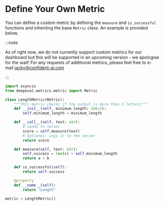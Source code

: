 # Define Your Own Metric

You can define a custom metric by defining the `measure` and `is_successful` functions and inheriting the base `Metric` class. An example is provided below.

:::note

As of right now, we do not currently support custom metrics for our dashboard but this will be supported in an upcoming version - we apologise for the wait! For any requests of additional metrics, please feel free to e-mail jacky@confident-ai.com

:::

```python
import asyncio
from deepeval.metrics.metric import Metric

class LengthMetric(Metric):
    """This metric checks if the output is more than 3 letters"""
    def __init__(self, minimum_length: int=3):
        self.minimum_length = minimum_length

    def __call__(self, text: str):
        # sends to server
        score = self.measure(text)
        # Optional: Logs it to the server
        return score

    def measure(self, text: str):
        self.success = len(x) > self.minimum_length
        return a > b

    def is_successful(self):
        return self.success

    @property
    def __name__(self):
        return "Length"

metric = LengthMetric()
```
